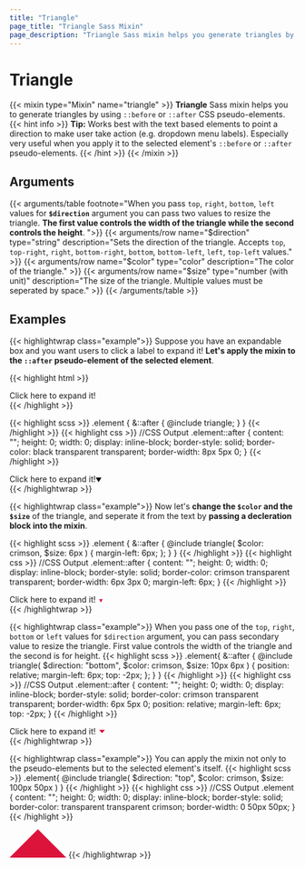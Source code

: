 ```yaml
---
title: "Triangle"
page_title: "Triangle Sass Mixin"
page_description: "Triangle Sass mixin helps you generate triangles by using ::before or ::after CSS pseudo-elements."
---
```


# Triangle

{{< mixin type="Mixin" name="triangle" >}}
**Triangle** Sass mixin helps you to generate triangles by using `::before` or `::after` CSS pseudo-elements.
{{< hint info >}}
**Tip:** Works best with the text based elements to point a direction to make user take action (e.g. dropdown menu labels). Especially very useful when you apply it to the selected element's `::before` or `::after` pseudo-elements.
{{< /hint >}}
{{< /mixin >}}

## Arguments

{{< arguments/table footnote="When you pass `top`, `right`, `bottom`, `left` values for **`$direction`** argument you can pass two values to resize the triangle. **The first value controls the width of the triangle while the second controls the height**. ">}}
  {{< arguments/row name="$direction" type="string" description="Sets the direction of the triangle. Accepts `top`, `top-right`, `right`, `bottom-right`, `bottom`, `bottom-left`, `left`, `top-left` values." >}}
  {{< arguments/row name="$color" type="color" description="The color of the triangle." >}}
  {{< arguments/row name="$size" type="number (with unit)" description="The size of the triangle. Multiple values must be seperated by space." >}}
{{< /arguments/table >}}

## Examples

{{< highlightwrap class="example">}}
Suppose you have an expandable box and you want users to click a label to expand it! **Let's apply the mixin to the `::after` pseudo-element of the selected element**.

{{< highlight html >}}
<div class="element">Click here to expand it!</div>
{{< /highlight >}}

{{< highlight scss >}}
.element {
  &::after {
    @include triangle;
  }
}
{{< /highlight >}}
{{< highlight css >}}
//CSS Output
.element::after {
  content: "";
  height: 0;
  width: 0;
  display: inline-block;
  border-style: solid;
  border-color: black transparent transparent;
  border-width: 8px 5px 0;
}
{{< /highlight >}}
<style>
.element.example01::after {
  content: "";
  height: 0;
  width: 0;
  display: inline-block;
  border-style: solid;
  border-color: black transparent transparent;
  border-width: 8px 5px 0;
}
</style>
<div class="element example01">Click here to expand it!</div>
{{< /highlightwrap >}}

{{< highlightwrap class="example">}}
Now let's **change the `$color` and the `$size`** of the triangle, and seperate it from the text by **passing a decleration block into the mixin**.

{{< highlight scss >}}
.element {
  &::after {
    @include triangle(
      $color: crimson,
      $size: 6px
    ) {
      margin-left: 6px;
    };
  }
}
{{< /highlight >}}
{{< highlight css >}}
//CSS Output
.element::after {
  content: "";
  height: 0;
  width: 0;
  display: inline-block;
  border-style: solid;
  border-color: crimson transparent transparent;
  border-width: 6px 3px 0;
  margin-left: 6px;
}
{{< /highlight >}}
<style>
.element.example02::after {
  content: "";
  height: 0;
  width: 0;
  display: inline-block;
  border-style: solid;
  border-color: crimson transparent transparent;
  border-width: 6px 3px 0;
  margin-left: 6px;
}
</style>
<div class="element example02">Click here to expand it!</div>
{{< /highlightwrap >}}

{{< highlightwrap class="example">}}
When you pass one of the `top`, `right`, `bottom` or `left` values for `$direction` argument, you can pass secondary value to resize the triangle. First value controls the width of the triangle and the second is for height.
{{< highlight scss >}}
.element{
  &::after {
    @include triangle(
      $direction: "bottom",
      $color: crimson,
      $size: 10px 6px
    ) {
      position: relative;
      margin-left: 6px;
      top: -2px;
    };
  }
}
{{< /highlight >}}
{{< highlight css >}}
//CSS Output
.element::after {
  content: "";
  height: 0;
  width: 0;
  display: inline-block;
  border-style: solid;
  border-color: crimson transparent transparent;
  border-width: 6px 5px 0;
  position: relative;
  margin-left: 6px;
  top: -2px;
}
{{< /highlight >}}
<style>
.element.example03::after {
  content: "";
  height: 0;
  width: 0;
  display: inline-block;
  border-style: solid;
  border-color: crimson transparent transparent;
  border-width: 6px 5px 0;
  position: relative;
  margin-left: 6px;
  top: -2px;
}
</style>
<div class="element example03">Click here to expand it!</div>
{{< /highlightwrap >}}

{{< highlightwrap class="example">}}
You can apply the mixin not only to the pseudo-elements but to the selected element's itself.
{{< highlight scss >}}
.element{
  @include triangle(
    $direction: "top",
    $color: crimson,
    $size: 100px 50px
  )
}
{{< /highlight >}}
{{< highlight css >}}
//CSS Output
.element {
  content: "";
  height: 0;
  width: 0;
  display: inline-block;
  border-style: solid;
  border-color: transparent transparent crimson;
  border-width: 0 50px 50px;
}
{{< /highlight >}}
<style>
.element.example04 {
  content: "";
  height: 0;
  width: 0;
  display: inline-block;
  border-style: solid;
  border-color: transparent transparent crimson;
  border-width: 0 50px 50px;
}
</style>
<div class="element example04"></div>
{{< /highlightwrap >}}
